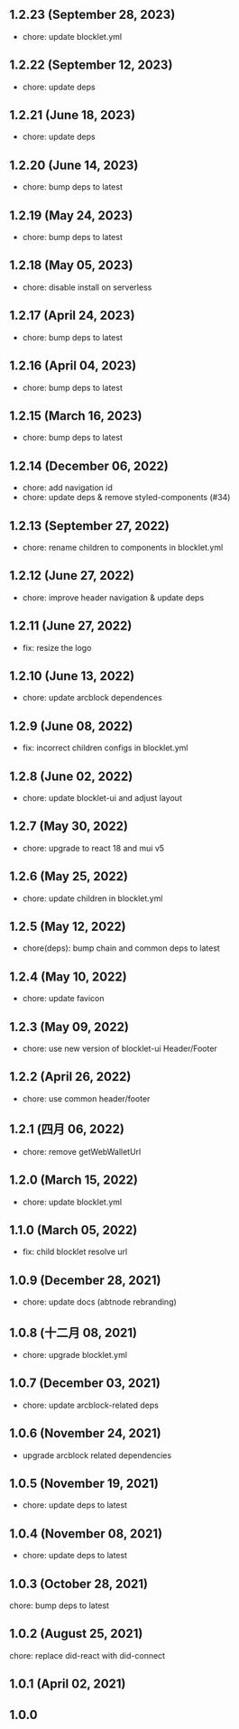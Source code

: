 ## 1.2.23 (September 28, 2023)

- chore: update blocklet.yml

## 1.2.22 (September 12, 2023)

- chore: update deps

## 1.2.21 (June 18, 2023)

- chore: update deps

## 1.2.20 (June 14, 2023)

- chore: bump deps to latest

## 1.2.19 (May 24, 2023)

- chore: bump deps to latest

## 1.2.18 (May 05, 2023)

- chore: disable install on serverless

## 1.2.17 (April 24, 2023)

- chore: bump deps to latest

## 1.2.16 (April 04, 2023)

- chore: bump deps to latest

## 1.2.15 (March 16, 2023)

- chore: bump deps to latest

## 1.2.14 (December 06, 2022)

- chore: add navigation id
- chore: update deps & remove styled-components (#34)

## 1.2.13 (September 27, 2022)

- chore: rename children to components in blocklet.yml

## 1.2.12 (June 27, 2022)

- chore: improve header navigation & update deps

## 1.2.11 (June 27, 2022)

- fix: resize the logo

## 1.2.10 (June 13, 2022)

- chore: update arcblock dependences

## 1.2.9 (June 08, 2022)

- fix: incorrect children configs in blocklet.yml

## 1.2.8 (June 02, 2022)

- chore: update blocklet-ui and adjust layout

## 1.2.7 (May 30, 2022)

- chore: upgrade to react 18 and mui v5

## 1.2.6 (May 25, 2022)

- chore: update children in blocklet.yml

## 1.2.5 (May 12, 2022)

- chore(deps): bump chain and common deps to latest

## 1.2.4 (May 10, 2022)

- chore: update favicon

## 1.2.3 (May 09, 2022)

- chore: use new version of blocklet-ui Header/Footer

## 1.2.2 (April 26, 2022)

- chore: use common header/footer

## 1.2.1 (四月 06, 2022)

- chore: remove getWebWalletUrl

## 1.2.0 (March 15, 2022)

- chore: update blocklet.yml

## 1.1.0 (March 05, 2022)

- fix: child blocklet resolve url

## 1.0.9 (December 28, 2021)

- chore: update docs (abtnode rebranding)

## 1.0.8 (十二月 08, 2021)

- chore: upgrade blocklet.yml

## 1.0.7 (December 03, 2021)

- chore: update arcblock-related deps

## 1.0.6 (November 24, 2021)

- upgrade arcblock related dependencies

## 1.0.5 (November 19, 2021)

- chore: update deps to latest

## 1.0.4 (November 08, 2021)

- chore: update deps to latest

## 1.0.3 (October 28, 2021)

chore: bump deps to latest

## 1.0.2 (August 25, 2021)

chore: replace did-react with did-connect

## 1.0.1 (April 02, 2021)

## 1.0.0
